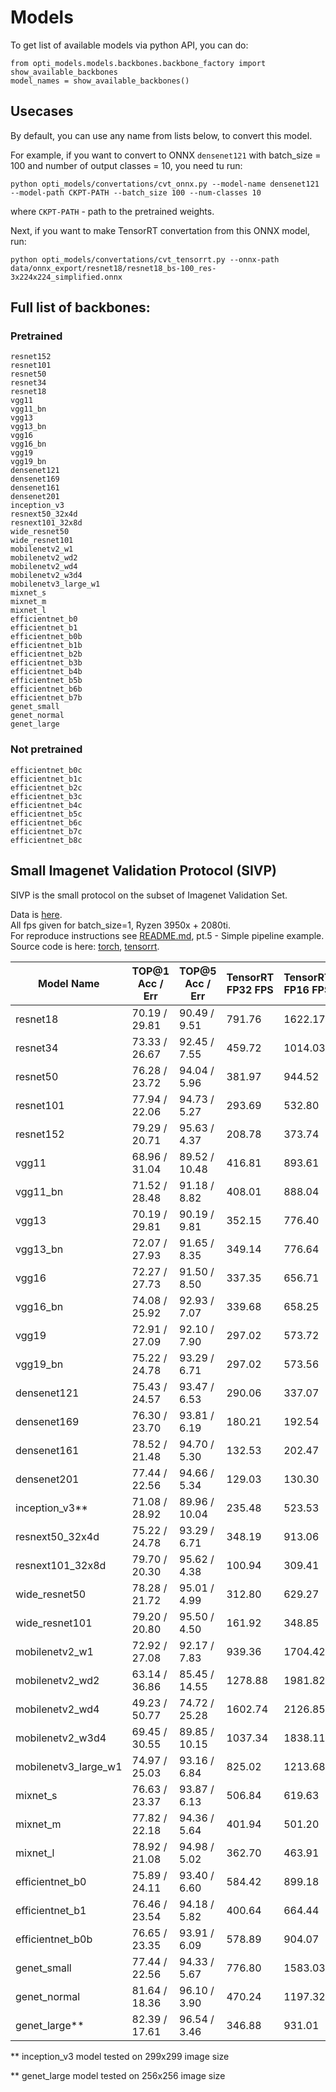 # Models
To get list of available models via python API, you can do:
```
from opti_models.models.backbones.backbone_factory import show_available_backbones
model_names = show_available_backbones()
```                                     
## Usecases
By default, you can use any name from lists below, to convert this model.

For example, if you want to convert to ONNX `densenet121` with batch_size = 100 and 
number of output classes = 10, you need tu run:
```
python opti_models/convertations/cvt_onnx.py --model-name densenet121 --model-path CKPT-PATH --batch_size 100 --num-classes 10
```
where `CKPT-PATH` - path to the pretrained weights.

Next, if you want to make TensorRT convertation from this ONNX model, run:
```
python opti_models/convertations/cvt_tensorrt.py --onnx-path data/onnx_export/resnet18/resnet18_bs-100_res-3x224x224_simplified.onnx
```

## Full list of backbones:
### Pretrained
```
resnet152
resnet101
resnet50
resnet34
resnet18
vgg11
vgg11_bn
vgg13
vgg13_bn
vgg16
vgg16_bn
vgg19
vgg19_bn
densenet121
densenet169
densenet161
densenet201
inception_v3
resnext50_32x4d
resnext101_32x8d
wide_resnet50
wide_resnet101
mobilenetv2_w1
mobilenetv2_wd2
mobilenetv2_wd4
mobilenetv2_w3d4
mobilenetv3_large_w1
mixnet_s
mixnet_m
mixnet_l
efficientnet_b0
efficientnet_b1
efficientnet_b0b
efficientnet_b1b
efficientnet_b2b
efficientnet_b3b
efficientnet_b4b
efficientnet_b5b
efficientnet_b6b
efficientnet_b7b
genet_small
genet_normal
genet_large
```
### Not pretrained
```
efficientnet_b0c
efficientnet_b1c
efficientnet_b2c
efficientnet_b3c
efficientnet_b4c
efficientnet_b5c
efficientnet_b6c
efficientnet_b7c
efficientnet_b8c
```
## Small Imagenet Validation Protocol (SIVP)
SIVP is the small protocol on the subset of Imagenet Validation Set.

Data is [here](https://drive.google.com/file/d/1Yi_SZ400LKMXeA08BvDip4qBJonaThae/view?usp=sharing). <br>
All fps given for batch_size=1, Ryzen 3950x + 2080ti.<br>
For reproduce instructions see [README.md](../../README.md), pt.5 - Simple pipeline example.<br>
Source code is here: [torch](../benchmarks/imagenet_torch_benchmark.py), [tensorrt](../benchmarks/imagenet_tensorrt_benchmark.py).

| Model Name            | TOP@1 Acc / Err| TOP@5 Acc / Err  | TensorRT FP32 FPS | TensorRT FP16 FPS | Torch FPS |
|-----------------------|----------------|------------------|-------------------|-------------------|-----------|
| resnet18              | 70.19 / 29.81  | 90.49 / 9.51     |   791.76          |   1622.17         | 352.67    |
| resnet34              | 73.33 / 26.67  | 92.45 / 7.55     |   459.72          |   1014.03         | 245.56    |
| resnet50              | 76.28 / 23.72  | 94.04 / 5.96     |   381.97          |   944.52          | 189.23    |
| resnet101             | 77.94 / 22.06  | 94.73 / 5.27     |   293.69          |   532.80          | 104.36    |
| resnet152             | 79.29 / 20.71  | 95.63 / 4.37     |   208.78          |   373.74          | 72.26     |
| vgg11                 | 68.96 / 31.04  | 89.52 / 10.48    |   416.81          |   893.61          | 403.87    |
| vgg11_bn              | 71.52 / 28.48  | 91.18 / 8.82     |   408.01          |   888.04          | 383.22    |
| vgg13                 | 70.19 / 29.81  | 90.19 / 9.81     |   352.15          |   776.40          | 332.17    |
| vgg13_bn              | 72.07 / 27.93  | 91.65 / 8.35     |   349.14          |   776.64          | 311.18    |
| vgg16                 | 72.27 / 27.73  | 91.50 / 8.50     |   337.35          |   656.71          | 271.88    |
| vgg16_bn              | 74.08 / 25.92  | 92.93 / 7.07     |   339.68          |   658.25          | 256.03    |
| vgg19                 | 72.91 / 27.09  | 92.10 / 7.90     |   297.02          |   573.72          | 227.05    |
| vgg19_bn              | 75.22 / 24.78  | 93.29 / 6.71     |   297.02          |   573.56          | 214.85    |
| densenet121           | 75.43 / 24.57  | 93.47 / 6.53     |   290.06          |   337.07          | 79.78     |
| densenet169           | 76.30 / 23.70  | 93.81 / 6.19     |   180.21          |   192.54          | 55.86     |
| densenet161           | 78.52 / 21.48  | 94.70 / 5.30     |   132.53          |   202.47          | 59.14     |
| densenet201           | 77.44 / 22.56  | 94.66 / 5.34     |   129.03          |   130.30          | 46.77     |
| inception_v3**        | 71.08 / 28.92  | 89.96 / 10.04    |   235.48          |   523.53          | 72.47     |
| resnext50_32x4d       | 75.22 / 24.78  | 93.29 / 6.71     |   348.19          |   913.06          | 128.97    |
| resnext101_32x8d      | 79.70 / 20.30  | 95.62 / 4.38     |   100.94          |   309.41          | 58.88     |
| wide_resnet50         | 78.28 / 21.72  | 95.01 / 4.99     |   312.80          |   629.27          | 160.46    |
| wide_resnet101        | 79.20 / 20.80  | 95.50 / 4.50     |   161.92          |   348.85          | 92.24     |
| mobilenetv2_w1        | 72.92 / 27.08  | 92.17 / 7.83     |   939.36          |   1704.42         | 206.02    |
| mobilenetv2_wd2       | 63.14 / 36.86  | 85.45 / 14.55    |   1278.88         |   1981.82         | 206.88    |
| mobilenetv2_wd4       | 49.23 / 50.77  | 74.72 / 25.28    |   1602.74         |   2126.85         | 208.08    |
| mobilenetv2_w3d4      | 69.45 / 30.55  | 89.85 / 10.15    |   1037.34         |   1838.11         | 204.95    |
| mobilenetv3_large_w1  | 74.97 / 25.03  | 93.16 / 6.84     |   825.02          |   1213.68         | 147.47    |
| mixnet_s              | 76.63 / 23.37  | 93.87 / 6.13     |   506.84          |   619.63          | 102.03    |
| mixnet_m              | 77.82 / 22.18  | 94.36 / 5.64     |   401.94          |   501.20          | 85.66     |
| mixnet_l              | 78.92 / 21.08  | 94.98 / 5.02     |   362.70          |   463.91          | 85.31     |
| efficientnet_b0       | 75.89 / 24.11  | 93.40 / 6.60     |   584.42          |   899.18          | 129.39    |
| efficientnet_b1       | 76.46 / 23.54  | 94.18 / 5.82     |   400.64          |   664.44          | 93.54     |
| efficientnet_b0b      | 76.65 / 23.35  | 93.91 / 6.09     |   578.89          |   904.07          | 128.96    |
| genet_small           | 77.44 / 22.56  | 94.33 / 5.67     |   776.80          |   1583.03         | 228.81    |
| genet_normal          | 81.64 / 18.36  | 96.10 / 3.90     |   470.24          |   1197.32         | 226.16    |
| genet_large**         | 82.39 / 17.61  | 96.54 / 3.46     |   346.88          |   931.01          | 185.41    |

** inception_v3 model tested on 299х299 image size

** genet_large model tested on 256x256 image size